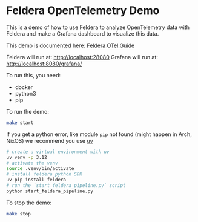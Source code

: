 # Feldera OpenTelemetry Demo

This is a demo of how to use Feldera to analyze OpenTelemetry data with
Feldera and make a Grafana dashboard to visualize this data.

This demo is documented here: [Feldera OTel Guide](https://docs.feldera.com/use_cases/otel/intro)

Feldera will run at: <http://localhost:28080>
Grafana will run at: <http://localhost:8080/grafana/>

To run this, you need:
- docker
- python3
- pip

To run the demo:

```sh
make start
```

If you get a python error, like module `pip` not found (might happen in Arch, NixOS)
we recommend you use [uv](https://docs.astral.sh/uv/)

```sh
# create a virtual environment with uv
uv venv -p 3.12
# activate the venv
source .venv/bin/activate
# install feldera python SDK
uv pip install feldera
# run the `start_feldera_pipeline.py` script
python start_feldera_pipeline.py
```

To stop the demo:

```sh
make stop
```

